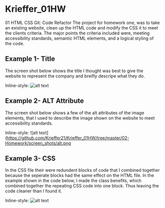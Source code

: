 # Krieffer_01HW
01 HTML CSS Git: Code Refactor
The project for homework one, was to take an existing website, clean up the HTML code and modify the CSS it to meet the clients criteria. The major points the criteria included were, meeting accessibility standards, semantic HTML elements, and a logical styling of the code.  

## Example 1- Title
The screen shot below shows the title I thought was best to give the website to represent the company and breifly descripe what they do.

Inline-style: 
![alt text](https://github.com/Krieffer21/Krieffer_01HW/tree/master/02-Homework/screen_shots/title.png)

## Example 2- ALT Attribute
The screen shot below shows a few of the alt attributes of the image elements, that I used to describe the image shown on the website to meet accessibility standards. 

Inline-style: 
![alt text](https://github.com/Krieffer21/Krieffer_01HW/tree/master/02-Homework/screen_shots/alt.png

## Example 3- CSS
In the CSS file their were redundent blocks of code that I combined together because the seperate blocks  had the same effect on the HTML file. In the example shown in the code below, I made the class benefits, which combined together the repeating CSS code into one block. Thus leaving the code cleaner than I found it. 

Inline-style: 
![alt text](https://github.com/Krieffer21/Krieffer_01HW/tree/master/02-Homework/screen_shots/benefits.png)

